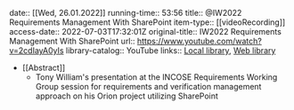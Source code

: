 date:: [[Wed, 26.01.2022]]
running-time:: 53:56
title:: @IW2022 Requirements Management With SharePoint
item-type:: [[videoRecording]]
access-date:: 2022-07-03T17:32:01Z
original-title:: IW2022 Requirements Management With SharePoint
url:: https://www.youtube.com/watch?v=2cdIayA0yIs
library-catalog:: YouTube
links:: [Local library](zotero://select/library/items/EXNDJLPU), [Web library](https://www.zotero.org/users/6520516/items/EXNDJLPU)

- [[Abstract]]
	- Tony William's presentation at the INCOSE Requirements Working Group session for requirements and verification management approach on his Orion project utilizing SharePoint